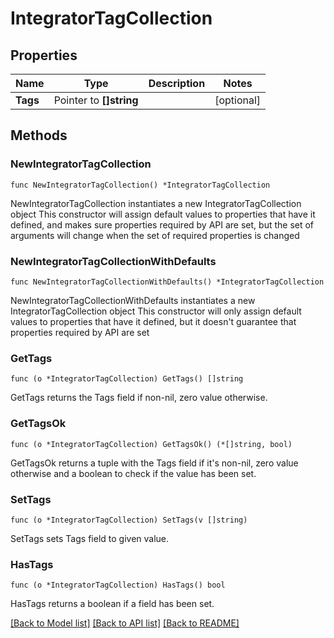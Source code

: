 # IntegratorTagCollection

## Properties

Name | Type | Description | Notes
------------ | ------------- | ------------- | -------------
**Tags** | Pointer to **[]string** |  | [optional] 

## Methods

### NewIntegratorTagCollection

`func NewIntegratorTagCollection() *IntegratorTagCollection`

NewIntegratorTagCollection instantiates a new IntegratorTagCollection object
This constructor will assign default values to properties that have it defined,
and makes sure properties required by API are set, but the set of arguments
will change when the set of required properties is changed

### NewIntegratorTagCollectionWithDefaults

`func NewIntegratorTagCollectionWithDefaults() *IntegratorTagCollection`

NewIntegratorTagCollectionWithDefaults instantiates a new IntegratorTagCollection object
This constructor will only assign default values to properties that have it defined,
but it doesn't guarantee that properties required by API are set

### GetTags

`func (o *IntegratorTagCollection) GetTags() []string`

GetTags returns the Tags field if non-nil, zero value otherwise.

### GetTagsOk

`func (o *IntegratorTagCollection) GetTagsOk() (*[]string, bool)`

GetTagsOk returns a tuple with the Tags field if it's non-nil, zero value otherwise
and a boolean to check if the value has been set.

### SetTags

`func (o *IntegratorTagCollection) SetTags(v []string)`

SetTags sets Tags field to given value.

### HasTags

`func (o *IntegratorTagCollection) HasTags() bool`

HasTags returns a boolean if a field has been set.


[[Back to Model list]](../README.md#documentation-for-models) [[Back to API list]](../README.md#documentation-for-api-endpoints) [[Back to README]](../README.md)


